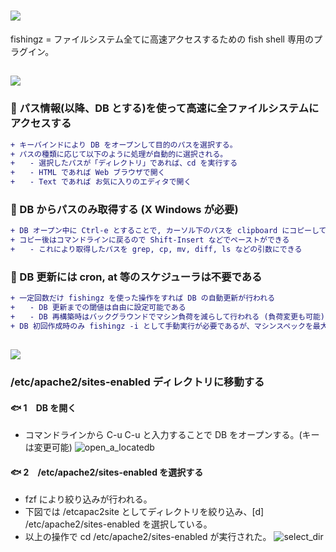 # <img src="http://placehold.jp/28/39aaff/ffffff/180x40.png?text=fishingz">
fishingz = ファイルシステム全てに高速アクセスするための fish shell 専用のプラグイン。

## <img src="http://placehold.jp/24/39aaff/ffffff/180x40.png?text=特徴">
### :whale: パス情報(以降、DB とする)を使って高速に全ファイルシステムにアクセスする  
```diff
+ キーバインドにより DB をオープンして目的のパスを選択する。
+ パスの種類に応じて以下のように処理が自動的に選択される。
+　　- 選択したパスが「ディレクトリ」であれば、cd を実行する
+　　- HTML であれば Web ブラウザで開く
+　　- Text であれば お気に入りのエディタで開く
```

### :whale: DB からパスのみ取得する (X Windows が必要)
```diff
+ DB オープン中に Ctrl-e とすることで, カーソル下のパスを clipboard にコピーしてくれる
+ コピー後はコマンドラインに戻るので Shift-Insert などでペーストができる
+　　- これにより取得したパスを grep, cp, mv, diff, ls などの引数にできる
```

### :whale: DB 更新には cron, at 等のスケジューラは不要である
```diff
+ 一定回数だけ fishingz を使った操作をすれば DB の自動更新が行われる
+　　- DB 更新までの閾値は自由に設定可能である
+　　- DB 再構築時はバックグラウンドでマシン負荷を減らして行われる (負荷変更も可能)
+ DB 初回作成時のみ fishingz -i として手動実行が必要であるが、マシンスペックを最大限に使って DB を構築を高速に行う
```


## <img src="http://placehold.jp/24/39aaff/ffffff/180x40.png?text=デモ">
### /etc/apache2/sites-enabled ディレクトリに移動する
#### :fish: 1　DB を開く
+ コマンドラインから C-u C-u と入力することで DB をオープンする。(キーは変更可能) 
![open_a_locatedb](https://user-images.githubusercontent.com/39640214/41501398-9ff0be4e-71de-11e8-8720-41733d6c0f7e.gif)

#### :fish: 2　/etc/apache2/sites-enabled を選択する
+ fzf により絞り込みが行われる。
+ 下図では /etcapac2site としてディレクトリを絞り込み、[d]  /etc/apache2/sites-enabled を選択している。
+ 以上の操作で cd /etc/apache2/sites-enabled が実行された。
![select_dir](https://user-images.githubusercontent.com/39640214/41502097-6ecb9834-71ed-11e8-804e-0cdfd8f8f102.gif)
　
 
